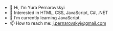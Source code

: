 - 👋 Hi, I’m Yura Pernarovskyi
- 👀 Interested in HTML, CSS, JavaScript, C#, .NET
- 🌱 I’m currently learning JavaScript.
- 📫 How to reach me: j.pernarovskyi@gmail.com

<!---
pernarovskyi/pernarovskyi is a ✨ special ✨ repository because its `README.md` (this file) appears on your GitHub profile.
You can click the Preview link to take a look at your changes.
--->
